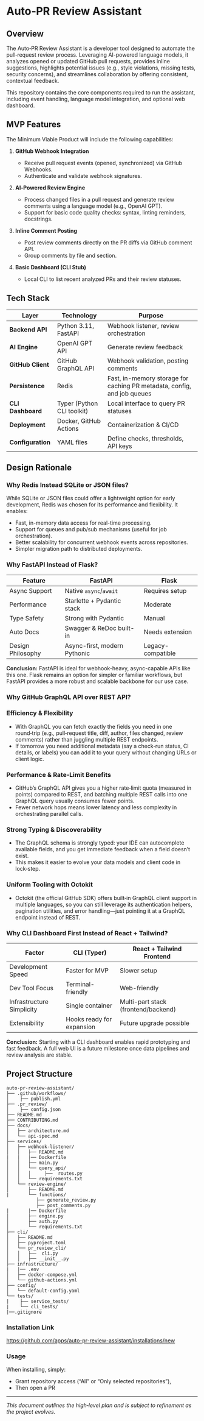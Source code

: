 # Auto‑PR Review Assistant

## Overview

The Auto‑PR Review Assistant is a developer tool designed to automate the pull‑request review process. Leveraging AI-powered language models, it analyzes opened or updated GitHub pull requests, provides inline suggestions, highlights potential issues (e.g., style violations, missing tests, security concerns), and streamlines collaboration by offering consistent, contextual feedback.

This repository contains the core components required to run the assistant, including event handling, language model integration, and optional web dashboard.

## MVP Features

The Minimum Viable Product will include the following capabilities:

1. **GitHub Webhook Integration**  
   - Receive pull request events (opened, synchronized) via GitHub Webhooks.  
   - Authenticate and validate webhook signatures.

2. **AI‑Powered Review Engine**  
   - Process changed files in a pull request and generate review comments using a language model (e.g., OpenAI GPT).  
   - Support for basic code quality checks: syntax, linting reminders, docstrings.

3. **Inline Comment Posting**  
   - Post review comments directly on the PR diffs via GitHub comment API.  
   - Group comments by file and section.
   
4. **Basic Dashboard (CLI Stub)**  
   - Local CLI to list recent analyzed PRs and their review statuses.  

## Tech Stack

| Layer            | Technology                 | Purpose                                                                    |
|------------------|----------------------------|----------------------------------------------------------------------------|
| **Backend API**  | Python 3.11, FastAPI       | Webhook listener, review orchestration                                     |
| **AI Engine**    | OpenAI GPT API             | Generate review feedback                                                   |
| **GitHub Client**| GitHub GraphQL API         | Webhook validation, posting comments                                       |
| **Persistence**  | Redis                      | Fast, in-memory storage for caching PR metadata, config, and job queues    |
| **CLI Dashboard**| Typer (Python CLI toolkit) | Local interface to query PR statuses                                       |
| **Deployment**   | Docker, GitHub Actions     | Containerization & CI/CD                                                   |
| **Configuration**| YAML files                 | Define checks, thresholds, API keys                                        |



## Design Rationale


### Why Redis Instead SQLite or JSON files?

While SQLite or JSON files could offer a lightweight option for early development, Redis was chosen for its performance and flexibility. It enables:

- Fast, in-memory data access for real-time processing.  
- Support for queues and pub/sub mechanisms (useful for job orchestration).  
- Better scalability for concurrent webhook events across repositories.  
- Simpler migration path to distributed deployments.

### Why FastAPI Instead of Flask?

| Feature            | FastAPI                               | Flask                                |
|--------------------|---------------------------------------|--------------------------------------|
| Async Support      |  Native `async`/`await`               |  Requires setup                      |
| Performance        |  Starlette + Pydantic stack           | Moderate                             |
| Type Safety        |  Strong with Pydantic                 | Manual                               |
| Auto Docs          |  Swagger & ReDoc built-in             | Needs extension                      |
| Design Philosophy  |  Async-first, modern Pythonic         | Legacy-compatible                    |

**Conclusion:** FastAPI is ideal for webhook-heavy, async-capable APIs like this one. Flask remains an option for simpler or familiar workflows, but FastAPI provides a more robust and scalable backbone for our use case.

### Why GitHub GraphQL API over REST API?

### Efficiency & Flexibility

- With GraphQL you can fetch exactly the fields you need in one round‑trip (e.g., pull‑request title, diff, author, files changed, review comments) rather than juggling multiple REST endpoints.  
- If tomorrow you need additional metadata (say a check‑run status, CI details, or labels) you can add it to your query without changing URLs or client logic.

### Performance & Rate‑Limit Benefits

- GitHub’s GraphQL API gives you a higher rate‑limit quota (measured in points) compared to REST, and batching multiple REST calls into one GraphQL query usually consumes fewer points.  
- Fewer network hops means lower latency and less complexity in orchestrating parallel calls.

### Strong Typing & Discoverability

- The GraphQL schema is strongly typed: your IDE can autocomplete available fields, and you get immediate feedback when a field doesn’t exist.  
- This makes it easier to evolve your data models and client code in lock‑step.

### Uniform Tooling with Octokit

- Octokit (the official GitHub SDK) offers built‑in GraphQL client support in multiple languages, so you can still leverage its authentication helpers, pagination utilities, and error handling—just pointing it at a GraphQL endpoint instead of REST.

### Why CLI Dashboard First Instead of React + Tailwind?

| Factor                     | CLI (Typer)                    | React + Tailwind Frontend              |
|----------------------------|--------------------------------|----------------------------------------|
| Development Speed          |  Faster for MVP                |  Slower setup                          |
| Dev Tool Focus             |  Terminal-friendly             |  Web-friendly                          |
| Infrastructure Simplicity  |  Single container              |  Multi-part stack (frontend/backend)   |
| Extensibility              |  Hooks ready for expansion     |  Future upgrade possible               |

**Conclusion:** Starting with a CLI dashboard enables rapid prototyping and fast feedback. A full web UI is a future milestone once data pipelines and review analysis are stable.

## Project Structure

```text
auto‑pr-review-assistant/
├── .github/workflows/
│    ├── publish.yml
├── .pr_review/
│    ├── config.json
├── README.md
├── CONTRIBUTING.md
├── docs/
│   ├── architecture.md
│   └── api-spec.md
├── services/
│   ├── webhook-listener/
│   │   ├── README.md
|   |   |── Dockerfile
│   │   ├── main.py
│   │   └── query_api/
│   │   │     ├──  routes.py
│   │   └── requirements.txt
│   └── review-engine/
│       ├── README.md
|       └── functions/
           ├── generate_review.py
           ├── post_comments.py
|       |── Dockerfile
│       ├── engine.py
│       ├── auth.py
│       └── requirements.txt
├── cli/
│   ├── README.md
│   ├── pyproject.toml
│   └── pr_review_cli/
│   │   ├──  cli.py
│   │   ├── __init__.py
├── infrastructure/
|   |── .env    
│   ├── docker-compose.yml
│   └── github-actions.yml
├── config/
│   └── default-config.yaml
└── tests/
|    ├── service_tests/
|    └── cli_tests/
|──.gitignore

```

### Installation Link
https://github.com/apps/auto-pr-review-assistant/installations/new

### Usage
When installing, simply:
- Grant repository access (“All” or “Only selected repositories”),
- Then open a PR 

---

_This document outlines the high‑level plan and is subject to refinement as the project evolves._
